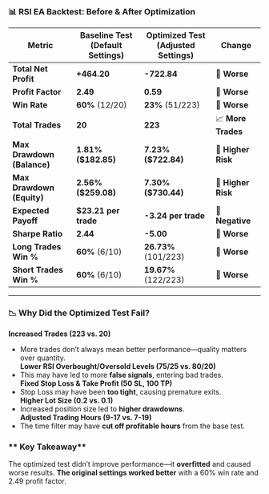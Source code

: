 ### **📊 RSI EA Backtest: Before & After Optimization**  

| **Metric**              | **Baseline Test** (Default Settings) | **Optimized Test** (Adjusted Settings) | **Change**  |
|-------------------------|---------------------------------|--------------------------------|------------|
| **Total Net Profit**     | **+464.20**                      | **-722.84**                    | 🔴 **Worse** |
| **Profit Factor**        | **2.49**                         | **0.59**                        | 🔴 **Worse** |
| **Win Rate**            | **60%** (12/20)                  | **23%** (51/223)               | 🔴 **Worse** |
| **Total Trades**        | **20**                           | **223**                        | 📈 **More Trades** |
| **Max Drawdown (Balance)** | **1.81% ($182.85)**             | **7.23% ($722.84)**            | 🔴 **Higher Risk** |
| **Max Drawdown (Equity)**  | **2.56% ($259.08)**             | **7.30% ($730.44)**            | 🔴 **Higher Risk** |
| **Expected Payoff**      | **$23.21 per trade**             | **-3.24 per trade**            | 🔴 **Negative** |
| **Sharpe Ratio**         | **2.44**                         | **-5.00**                      | 🔴 **Worse** |
| **Long Trades Win %**    | **60%** (6/10)                   | **26.73%** (101/223)           | 🔴 **Worse** |
| **Short Trades Win %**   | **60%** (6/10)                   | **19.67%** (122/223)           | 🔴 **Worse** |

---

### **📉 Why Did the Optimized Test Fail?**
 **Increased Trades (223 vs. 20)**  
   - More trades don’t always mean better performance—quality matters over quantity.  
 **Lower RSI Overbought/Oversold Levels (75/25 vs. 80/20)**  
   - This may have led to more **false signals**, entering bad trades.  
 **Fixed Stop Loss & Take Profit (50 SL, 100 TP)**  
   - Stop Loss may have been **too tight**, causing premature exits.  
 **Higher Lot Size (0.2 vs. 0.1)**  
   - Increased position size led to **higher drawdowns**.  
 **Adjusted Trading Hours (9-17 vs. 7-19)**  
   - The time filter may have **cut off profitable hours** from the base test.  

### ** Key Takeaway**  
The optimized test didn’t improve performance—it **overfitted** and caused worse results. **The original settings worked better** with a 60% win rate and 2.49 profit factor.  

